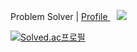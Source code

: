 Problem Solver | <a href="https://disco-colony-7af.notion.site/SeongHyeon-Cho-b1c02a22e08146828bd7f7f352eaac0a"> Profile </a>
<a href="https://www.instagram.com/study_willki/">
    <img 
        src="http://img.shields.io/badge/?style=flat&logo=Instagram&link=https://www.instagram.com/study_willki/"
        style="height : auto; margin-left : 10px; margin-right : 10px;"/>
</a>

[![Solved.ac프로필](http://mazassumnida.wtf/api/v2/generate_badge?boj=st42597)](https://solved.ac/st42597)

